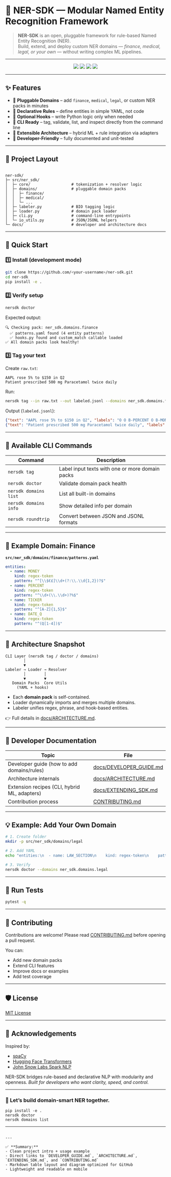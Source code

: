 # 🧠 NER-SDK — Modular Named Entity Recognition Framework

> **NER-SDK** is an open, pluggable framework for rule-based Named Entity Recognition (NER).  
> Build, extend, and deploy custom NER domains — *finance, medical, legal, or your own* — without writing complex ML pipelines.

---

<p align="center">
  <img src="https://img.shields.io/badge/python-3.9%2B-blue" />
  <img src="https://img.shields.io/github/license/yourusername/ner-sdk" />
  <img src="https://img.shields.io/github/actions/workflow/status/yourusername/ner-sdk/tests.yml?label=tests" />
  <img src="https://img.shields.io/badge/docs-available-brightgreen" />
</p>

---

## ✨ Features

- 🔹 **Pluggable Domains** – add `finance`, `medical`, `legal`, or custom NER packs in minutes  
- 🔹 **Declarative Rules** – define entities in simple YAML, not code  
- 🔹 **Optional Hooks** – write Python logic only when needed  
- 🔹 **CLI Ready** – tag, validate, list, and inspect directly from the command line  
- 🔹 **Extensible Architecture** – hybrid ML + rule integration via adapters  
- 🔹 **Developer-Friendly** – fully documented and unit-tested  

---

## 🧱 Project Layout

```

ner-sdk/
├─ src/ner_sdk/
│  ├─ core/                  # tokenization + resolver logic
│  ├─ domains/               # pluggable domain packs
│  │  ├─ finance/
│  │  ├─ medical/
│  │  └─ ...
│  ├─ labeler.py             # BIO tagging logic
│  ├─ loader.py              # domain pack loader
│  ├─ cli.py                 # command-line entrypoints
│  └─ io_utils.py            # JSON/JSONL helpers
└─ docs/                     # developer and architecture docs

````

---

## 🚀 Quick Start

### 1️⃣ Install (development mode)

```bash
git clone https://github.com/<your-username>/ner-sdk.git
cd ner-sdk
pip install -e .
````

### 2️⃣ Verify setup

```bash
nersdk doctor
```

Expected output:

```
🔍 Checking pack: ner_sdk.domains.finance
  ✅ patterns.yaml found (4 entity patterns)
  ✅ hooks.py found and custom_match callable loaded
✅ All domain packs look healthy!
```

### 3️⃣ Tag your text

Create `raw.txt`:

```text
AAPL rose 5% to $150 in Q2
Patient prescribed 500 mg Paracetamol twice daily
```

Run:

```bash
nersdk tag --in raw.txt --out labeled.jsonl --domains ner_sdk.domains.finance ner_sdk.domains.medical
```

Output (`labeled.jsonl`):

```json
{"text": "AAPL rose 5% to $150 in Q2", "labels": "O O B-PERCENT O B-MONEY O B-DATE_Q"}
{"text": "Patient prescribed 500 mg Paracetamol twice daily", "labels": "O O B-DOSAGE O B-DRUG O B-FREQUENCY"}
```

---

## 🧩 Available CLI Commands

| Command               | Description                                     |
| --------------------- | ----------------------------------------------- |
| `nersdk tag`          | Label input texts with one or more domain packs |
| `nersdk doctor`       | Validate domain pack health                     |
| `nersdk domains list` | List all built-in domains                       |
| `nersdk domains info` | Show detailed info per domain                   |
| `nersdk roundtrip`    | Convert between JSON and JSONL formats          |

---

## 🧰 Example Domain: Finance

**`src/ner_sdk/domains/finance/patterns.yaml`**

```yaml
entities:
  - name: MONEY
    kind: regex-token
    pattern: "^[\\$€£]\\d+(?:\\.\\d{1,2})?$"
  - name: PERCENT
    kind: regex-token
    pattern: "^\\d+(\\.\\d+)?%$"
  - name: TICKER
    kind: regex-token
    pattern: "^[A-Z]{1,5}$"
  - name: DATE_Q
    kind: regex-token
    pattern: "^(Q[1-4])$"
```

---

## 🧠 Architecture Snapshot

```
CLI Layer (nersdk tag / doctor / domains)
        │
        ▼
Labeler → Loader → Resolver
        │        │
        ▼        ▼
   Domain Packs  Core Utils
     (YAML + hooks)
```

* Each **domain pack** is self-contained.
* Loader dynamically imports and merges multiple domains.
* Labeler unifies regex, phrase, and hook-based entities.

👉 Full details in [docs/ARCHITECTURE.md](docs/ARCHITECTURE.md).

---

## 📘 Developer Documentation

| Topic                                        | File                                               |
| -------------------------------------------- | -------------------------------------------------- |
| Developer guide (how to add domains/rules)   | [docs/DEVELOPER_GUIDE.md](docs/DEVELOPER_GUIDE.md) |
| Architecture internals                       | [docs/ARCHITECTURE.md](docs/ARCHITECTURE.md)       |
| Extension recipes (CLI, hybrid ML, adapters) | [docs/EXTENDING_SDK.md](docs/EXTENDING_SDK.md)     |
| Contribution process                         | [CONTRIBUTING.md](CONTRIBUTING.md)                 |

---

## 💡 Example: Add Your Own Domain

```bash
# 1. Create folder
mkdir -p src/ner_sdk/domains/legal

# 2. Add YAML
echo "entities:\n  - name: LAW_SECTION\n    kind: regex-token\n    pattern: '^[A-Z]+\\s?\\d{1,3}[A-Z]?$'" > src/ner_sdk/domains/legal/patterns.yaml

# 3. Verify
nersdk doctor --domains ner_sdk.domains.legal
```

---

## 🧪 Run Tests

```bash
pytest -q
```

---

## 🤝 Contributing

Contributions are welcome!
Please read [CONTRIBUTING.md](CONTRIBUTING.md) before opening a pull request.

You can:

* Add new domain packs
* Extend CLI features
* Improve docs or examples
* Add test coverage

---

## 🛡️ License

[MIT License](LICENSE)

---

## 🌟 Acknowledgements

Inspired by:

* [spaCy](https://spacy.io)
* [Hugging Face Transformers](https://huggingface.co)
* [John Snow Labs Spark NLP](https://nlp.johnsnowlabs.com)

NER-SDK bridges rule-based and declarative NLP with modularity and openness.
*Built for developers who want clarity, speed, and control.*

---

### 🧩 Let’s build domain-smart NER together.

```
pip install -e .
nersdk doctor
nersdk domains list
```

---

```

---

✅ **Summary:**
- Clean project intro + usage example
- Direct links to `DEVELOPER_GUIDE.md`, `ARCHITECTURE.md`, `EXTENDING_SDK.md`, and `CONTRIBUTING.md`
- Markdown table layout and diagram optimized for GitHub
- Lightweight and readable on mobile


